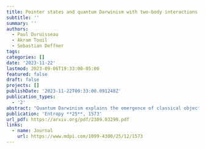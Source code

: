 ```yaml
---
title: Pointer states and quantum Darwinism with two-body interactions
subtitle: ''
summary: ''
authors:
  - Paul Duruisseau
  - Akram Touil
  - Sebastian Deffner
tags:
categories: []
date: '2023-11-22'
lastmod: 2023-09-06T19:33:00-05:00
featured: false
draft: false
projects: []
publishDate: '2023-11-22T00:33:00.091248Z'
publication_types:
  - '2'
abstract: "Quantum Darwinism explains the emergence of classical objectivity within a quantum universe. However, to date most research in quantum Darwinism has focused on specific models and their stationary properties. To further our understanding of the quantum-to-classical transition it appears desirable to identify the general criteria a Hamiltonian has to fulfill to support classical reality. To this end, we categorize all models with 2-body interactions, and we show that only those with separable interaction of system and environment can support a pointer basis. We further show that ''perfect'' quantum Darwinism can only emerge if there are no intra-environmental interactions. Our analysis is complemented by the solution of the ensuing dynamics. We find that in systems that exhibit information scrambling, the dynamical emergence of classical objectivity is in direct competition with the non-local spread of quantum correlations. Our rigorous findings are illustrated with the numerical analysis of four representative models."
publication: 'Entropy **25**, 1573'
url_pdf: https://arxiv.org/pdf/2309.03299.pdf
links:
  - name: Journal
    url: https://www.mdpi.com/1099-4300/25/12/1573
---
```

